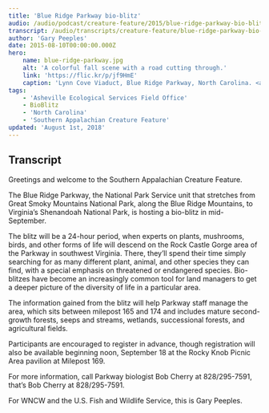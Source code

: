 ```yaml
---
title: 'Blue Ridge Parkway bio-blitz'
audio: /audio/podcast/creature-feature/2015/blue-ridge-parkway-bio-blitz.mp3
transcript: /audio/transcripts/creature-feature/blue-ridge-parkway-bio-blitz.pdf
author: 'Gary Peeples'
date: 2015-08-10T00:00:00.000Z
hero:
    name: blue-ridge-parkway.jpg
    alt: 'A colorful fall scene with a road cutting through.'
    link: 'https://flic.kr/p/jf9HmE'
    caption: 'Lynn Cove Viaduct, Blue Ridge Parkway, North Carolina. <a href="https://flic.kr/p/jf9HmE">Photo</a> by Matthew Paulson, CC BY-NC-ND 2.0.'
tags:
    - 'Asheville Ecological Services Field Office'
    - BioBlitz
    - 'North Carolina'
    - 'Southern Appalachian Creature Feature'
updated: 'August 1st, 2018'
---
```


## Transcript

Greetings and welcome to the Southern Appalachian Creature Feature.

The Blue Ridge Parkway, the National Park Service unit that stretches from Great Smoky Mountains National Park, along the Blue Ridge Mountains, to Virginia’s Shenandoah National Park, is hosting a bio-blitz in mid-September.

The blitz will be a 24-hour period, when experts on plants, mushrooms, birds, and other forms of life will descend on the Rock Castle Gorge area of the Parkway in southwest Virginia. There, they’ll spend their time simply searching for as many different plant, animal, and other species they can find, with a special emphasis on threatened or endangered species. Bio-blitzes have become an increasingly common tool for land managers to get a deeper picture of the diversity of life in a particular area.

The information gained from the blitz will help Parkway staff manage the area, which sits between milepost 165 and 174 and includes mature second-growth forests, seeps and streams, wetlands, successional forests, and agricultural fields.

Participants are encouraged to register in advance, though registration will also be available beginning noon, September 18 at the Rocky Knob Picnic Area pavilion at Milepost 169.

For more information, call Parkway biologist Bob Cherry at 828/295-7591, that’s Bob Cherry at 828/295-7591.

For WNCW and the U.S. Fish and Wildlife Service, this is Gary Peeples.